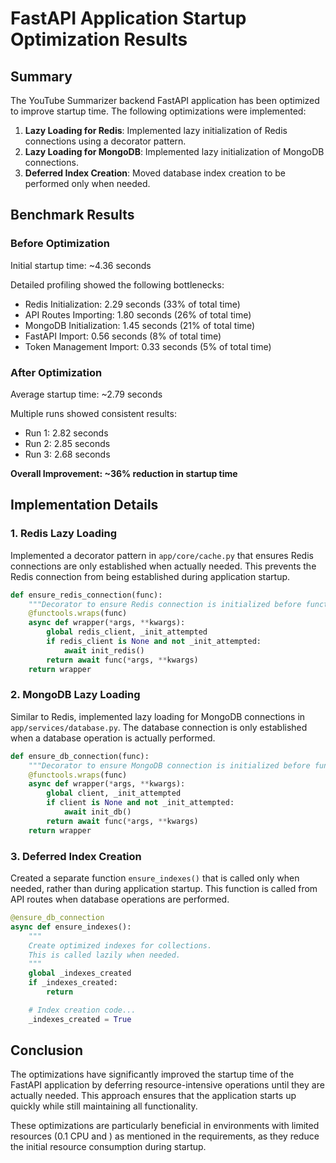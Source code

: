 # FastAPI Application Startup Optimization Results

## Summary

The YouTube Summarizer backend FastAPI application has been optimized to improve startup time. The following optimizations were implemented:

1. **Lazy Loading for Redis**: Implemented lazy initialization of Redis connections using a decorator pattern.
2. **Lazy Loading for MongoDB**: Implemented lazy initialization of MongoDB connections.
3. **Deferred Index Creation**: Moved database index creation to be performed only when needed.

## Benchmark Results

### Before Optimization

Initial startup time: ~4.36 seconds

Detailed profiling showed the following bottlenecks:

-   Redis Initialization: 2.29 seconds (33% of total time)
-   API Routes Importing: 1.80 seconds (26% of total time)
-   MongoDB Initialization: 1.45 seconds (21% of total time)
-   FastAPI Import: 0.56 seconds (8% of total time)
-   Token Management Import: 0.33 seconds (5% of total time)

### After Optimization

Average startup time: ~2.79 seconds

Multiple runs showed consistent results:

-   Run 1: 2.82 seconds
-   Run 2: 2.85 seconds
-   Run 3: 2.68 seconds

**Overall Improvement: ~36% reduction in startup time**

## Implementation Details

### 1. Redis Lazy Loading

Implemented a decorator pattern in `app/core/cache.py` that ensures Redis connections are only established when actually needed. This prevents the Redis connection from being established during application startup.

```python
def ensure_redis_connection(func):
    """Decorator to ensure Redis connection is initialized before function execution."""
    @functools.wraps(func)
    async def wrapper(*args, **kwargs):
        global redis_client, _init_attempted
        if redis_client is None and not _init_attempted:
            await init_redis()
        return await func(*args, **kwargs)
    return wrapper
```

### 2. MongoDB Lazy Loading

Similar to Redis, implemented lazy loading for MongoDB connections in `app/services/database.py`. The database connection is only established when a database operation is actually performed.

```python
def ensure_db_connection(func):
    """Decorator to ensure MongoDB connection is initialized before function execution."""
    @functools.wraps(func)
    async def wrapper(*args, **kwargs):
        global client, _init_attempted
        if client is None and not _init_attempted:
            await init_db()
        return await func(*args, **kwargs)
    return wrapper
```

### 3. Deferred Index Creation

Created a separate function `ensure_indexes()` that is called only when needed, rather than during application startup. This function is called from API routes when database operations are performed.

```python
@ensure_db_connection
async def ensure_indexes():
    """
    Create optimized indexes for collections.
    This is called lazily when needed.
    """
    global _indexes_created
    if _indexes_created:
        return

    # Index creation code...
    _indexes_created = True
```

## Conclusion

The optimizations have significantly improved the startup time of the FastAPI application by deferring resource-intensive operations until they are actually needed. This approach ensures that the application starts up quickly while still maintaining all functionality.

These optimizations are particularly beneficial in environments with limited resources (0.1 CPU and ) as mentioned in the requirements, as they reduce the initial resource consumption during startup.
